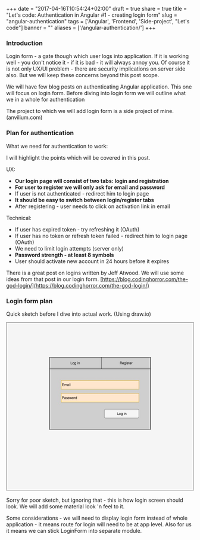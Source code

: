 +++
date = "2017-04-16T10:54:24+02:00"
draft = true
share = true
title = "Let's code: Authentication in Angular #1 - creating login form"
slug = "angular-authentication"
tags = ['Angular', 'Frontend', 'Side-project', "Let's code"]
banner = ""
aliases = ['/angular-authentication/']
+++

### Introduction

Login form - a gate though which user logs into application. If it is working well - you don't notice it - if it is bad - it will always annoy you. Of course it is not only UX/UI problem - there are security implications on server side also. But we will keep these concerns beyond this post scope.

We will have few blog posts on authenticating Angular application. This one will focus on login form. Before diving into login form we will outline what we in a whole for authentication

The project to which we will add login form is a side project of mine. (anvilium.com)

### Plan for authentication

What we need for authentication to work:

I will highlight the points which will be covered in this post.

UX:

- **Our login page will consist of two tabs: login and registration**
- **For user to register we will only ask for email and password**
- If user is not authenticated - redirect him to login page
- **It should be easy to switch between login/register tabs**
- After registering - user needs to click on activation link in email

Technical:

- If user has expired token - try refreshing it (OAuth)
- If user has no token or refresh token failed - redirect him to login page (OAuth)
- We need to limit login attempts (server only)
- **Password strength - at least 8 symbols**
- User should activate new account in 24 hours before it expires

There is a great post on logins written by Jeff Atwood. We will use some ideas from that post in our login form. [https://blog.codinghorror.com/the-god-login/](https://blog.codinghorror.com/the-god-login/)

### Login form plan

Quick sketch before I dive into actual work. (Using draw.io)

![](/images/2017/04/anvilium-login.jpg)

Sorry for poor sketch, but ignoring that - this is how login screen should look. We will add some material look 'n feel to it.

Some considerations - we will need to display login form instead of whole application - it means route for login will need to be at app level. Also for us it means we can stick LoginForm into separate module.
